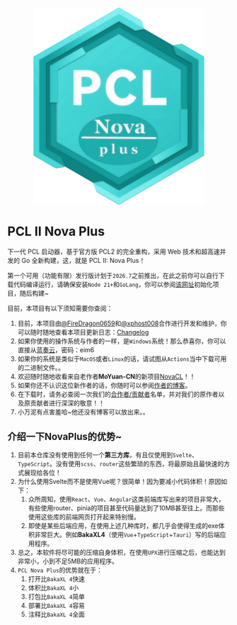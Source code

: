 <div align="center"><img src="./frontend/src/assets/images/NovaPlusRaw.png" alt="Logo" width="386"/></div>

# PCL II Nova Plus

下一代 PCL 启动器，基于官方版 PCL2 的完全重构，采用 Web 技术和超高速并发的 Go 全新构建，这，就是 PCL II: Nova Plus！

第一个可用（功能有限）发行版计划于`2026.7`之前推出，在此之前你可以自行下载代码编译运行，请确保安装`Node 21+`和`GoLang`，你可以参阅[该网址](https://wails.io/docs/gettingstarted/installation)初始化项目，随后构建~

目前，本项目有以下须知需要你查阅：


1. 目前，本项目由[@FireDragon0659](https://github.com/FireDragon0659)和[@xphost008](https://github.com/xphost008)合作进行开发和维护，你可以随时随地查看本项目更新日志：[Changelog](./CHANGELOG.md)
2. 如果你使用的操作系统与作者的一样，是`Windows`系统！那么恭喜你，你可以直接从[蓝奏云](https://wwdy.lanzoub.com/b0sx0e10h)，密码：eim6
3. 如果你的系统是类似于`MacOS`或者`Linux`的话，请试图从`Actions`当中下载可用的二进制文件。。
4. 欢迎随时随地收看来自老作者**MoYuan-CN**的新项目[NovaCL](https://github.com/NEXORA-Studios/NovaCL)！！
5. 如果你还不认识这位新作者的话，你随时可以参阅[作者的博客](https://xphost008.github.io)。
6. 在下载时，请务必查阅一次我们的[合作者/贡献者](./CONTRIBUTION.md)名单，并对我们的原作者以及原贡献者进行深深的敬意！！
7. 小万泥有点害羞哈~他还没有博客可以放出来。。

## 介绍一下NovaPlus的优势~

1. 目前本仓库没有使用到任何一个**第三方库**，有且仅使用到`Svelte`、`TypeScript`。没有使用`scss`、`router`这些繁琐的东西，将最原始且最快速的方式展现给各位！
2. 为什么使用Svelte而不是使用Vue呢？很简单！因为要减小代码体积！原因如下：
   1. 众所周知，使用`React`、`Vue`、`Angular`这类前端库写出来的项目非常大，有些使用router、pinia的项目甚至代码量达到了10MB甚至往上。而那些使用这些库的前端网页打开起来特别慢。
   2. 即使是某些后端应用，在使用上述几种库时，都几乎会使得生成的exe体积非常巨大。例如**BakaXL4**（使用`Vue`+`TypeScript`+`Tauri`）写的后端应用程序。
3. 总之，本软件将尽可能的压缩自身体积，在使用`UPX`进行压缩之后，也能达到非常小，小到不足5MB的应用程序。
4. `PCL Nova Plus`的优势就在于：
   1. 打开比`BakaXL 4`快速
   2. 体积比`BakaXL 4`小
   3. 打包比`BakaXL 4`简单
   4. 部署比`BakaXL 4`容易
   5. 注释比`BakaXL 4`全面
